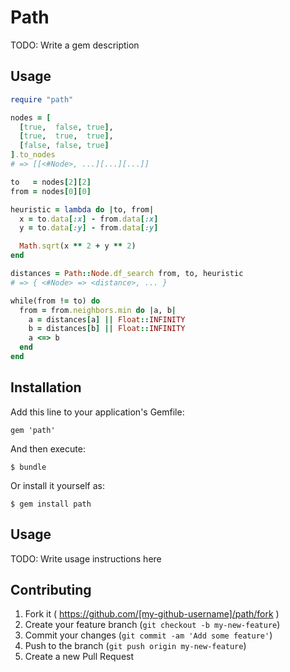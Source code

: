 # Path

TODO: Write a gem description

## Usage

```ruby
require "path"

nodes = [
  [true,  false, true],
  [true,  true,  true],
  [false, false, true]
].to_nodes
# => [[<#Node>, ...][...][...]]

to   = nodes[2][2]
from = nodes[0][0]

heuristic = lambda do |to, from|
  x = to.data[:x] - from.data[:x]
  y = to.data[:y] - from.data[:y]

  Math.sqrt(x ** 2 + y ** 2)
end

distances = Path::Node.df_search from, to, heuristic
# => { <#Node> => <distance>, ... }

while(from != to) do
  from = from.neighbors.min do |a, b|
    a = distances[a] || Float::INFINITY
    b = distances[b] || Float::INFINITY
    a <=> b
  end
end
```

## Installation

Add this line to your application's Gemfile:

    gem 'path'

And then execute:

    $ bundle

Or install it yourself as:

    $ gem install path

## Usage

TODO: Write usage instructions here

## Contributing

1. Fork it ( https://github.com/[my-github-username]/path/fork )
2. Create your feature branch (`git checkout -b my-new-feature`)
3. Commit your changes (`git commit -am 'Add some feature'`)
4. Push to the branch (`git push origin my-new-feature`)
5. Create a new Pull Request
